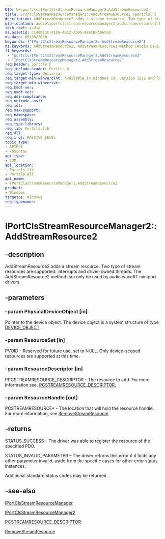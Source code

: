 ```yaml
---
UID: NF:portcls.IPortClsStreamResourceManager2.AddStreamResource2
title: IPortClsStreamResourceManager2::AddStreamResource2 (portcls.h)
description: AddStreamResource2 adds a stream resource. Two type of stream resources are supported:\_interrupts and driver-owned threads. The AddStreamResource2 method can only be used by audio waveRT miniport drivers.
old-location: audio\iportclsstreamresourcemanager2_addstreamresource2.htm
tech.root: audio
ms.assetid: C140D11C-41D6-4812-AD95-990CBFA06FE8
ms.date: 05/08/2018
keywords: ["IPortClsStreamResourceManager2::AddStreamResource2"]
ms.keywords: AddStreamResource2, AddStreamResource2 method [Audio Devices], AddStreamResource2 method [Audio Devices],IPortClsStreamResourceManager2 interface, IPortClsStreamResourceManager2 interface [Audio Devices],AddStreamResource2 method, IPortClsStreamResourceManager2.AddStreamResource2, IPortClsStreamResourceManager2::AddStreamResource2, audio.iportclsstreamresourcemanager2_addstreamresource2, portcls/IPortClsStreamResourceManager2::AddStreamResource2
f1_keywords:
 - "portcls/IPortClsStreamResourceManager2.AddStreamResource2"
 - "IPortClsStreamResourceManager2.AddStreamResource2"
req.header: portcls.h
req.include-header: Portcls.h
req.target-type: Universal
req.target-min-winverclnt: Available in Windows 10, version 1511 and later versions of Windows.
req.target-min-winversvr: 
req.kmdf-ver: 
req.umdf-ver: 
req.ddi-compliance: 
req.unicode-ansi: 
req.idl: 
req.max-support: 
req.namespace: 
req.assembly: 
req.type-library: 
req.lib: Portcls.lib
req.dll: 
req.irql: PASSIVE_LEVEL
topic_type:
- APIRef
- kbSyntax
api_type:
- COM
api_location:
- Portcls.lib
- Portcls.dll
api_name:
- IPortClsStreamResourceManager2.AddStreamResource2
product:
- Windows
targetos: Windows
req.typenames: 
---
```


# IPortClsStreamResourceManager2::AddStreamResource2


## -description


AddStreamResource2 adds a stream resource. 
Two type of stream resources are supported: interrupts and driver-owned threads. The AddStreamResource2 method can only be used by audio waveRT miniport drivers.


## -parameters




### -param PhysicalDeviceObject [in]

Pointer to the device object. The device object is a system structure of type <a href="https://docs.microsoft.com/windows-hardware/drivers/ddi/wdm/ns-wdm-_device_object">DEVICE_OBJECT</a>.


### -param ResourceSet [in]

PVOID - Reserved for future use, set to NULL. Only device-scoped resources are supported at this time.


### -param ResourceDescriptor [in]

PPCSTREAMRESOURCE_DESCRIPTOR - The resource to add. For more information see, <a href="https://docs.microsoft.com/windows-hardware/drivers/ddi/portcls/ns-portcls-_pcstreamresource_descriptor">PCSTREAMRESOURCE_DESCRIPTOR</a>. 



### -param ResourceHandle [out]

PCSTREAMRESOURCE* - The location that will hold the resource handle. For more information, see <a href="https://docs.microsoft.com/windows-hardware/drivers/ddi/portcls/nf-portcls-iportclsstreamresourcemanager-removestreamresource">RemoveStreamResource</a>.  


## -returns



STATUS_SUCCESS – The driver was able to register the resource of the specified PDO. 

 

STATUS_INVALID_PARAMETER – The driver returns this error if it finds any other parameter invalid, aside from the specific cases for other error status instances. 



Additional standard status codes may be returned.




## -see-also




<a href="https://docs.microsoft.com/windows-hardware/drivers/ddi/portcls/nn-portcls-iportclsstreamresourcemanager">IPortClsStreamResourceManager</a>



<a href="https://docs.microsoft.com/windows-hardware/drivers/ddi/portcls/nn-portcls-iportclsstreamresourcemanager2">IPortClsStreamResourceManager2</a>



<a href="https://docs.microsoft.com/windows-hardware/drivers/ddi/portcls/ns-portcls-_pcstreamresource_descriptor">PCSTREAMRESOURCE_DESCRIPTOR</a>



<a href="https://docs.microsoft.com/windows-hardware/drivers/ddi/portcls/nf-portcls-iportclsstreamresourcemanager-removestreamresource">RemoveStreamResource</a>
 

 

